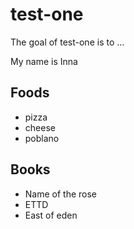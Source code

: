 # test-one

The goal of test-one is to ...


My name is Inna

## Foods

- pizza
- cheese
- poblano

## Books

- Name of the rose
- ETTD
- East of eden